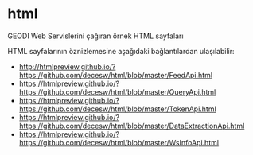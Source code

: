 # html
GEODI Web Servislerini çağıran örnek HTML sayfaları

HTML sayfalarının öznizlemesine aşağıdaki bağlantılardan ulaşılabilir:
* http://htmlpreview.github.io/?https://github.com/decesw/html/blob/master/FeedApi.html
* https://htmlpreview.github.io/?https://github.com/decesw/html/blob/master/QueryApi.html
* https://htmlpreview.github.io/?https://github.com/decesw/html/blob/master/TokenApi.html
* https://htmlpreview.github.io/?https://github.com/decesw/html/blob/master/DataExtractionApi.html
* https://htmlpreview.github.io/?https://github.com/decesw/html/blob/master/WsInfoApi.html
